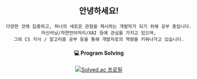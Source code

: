<div align=center>

## 안녕하세요!

    다양한 것에 집중하고, 하나의 새로운 관점을 제시하는 개발자가 되기 위해 공부 중입니다.
    머신러닝/자연언어처리/XAI 등에 관심을 가지고 있으며,
    그외 CS 지식 / 알고리즘 공부 등을 통해 개발자로의 역량을 키워나가고 있습니다.

#### :computer: **Program Solving**

  
[![Solved.ac 프로필](http://mazassumnida.wtf/api/v2/generate_badge?boj=alwaysday4u)]([https://solved.ac/alwaysday4u](https://solved.ac/alwaysday4u)}) 



<!--
**alwaysday4u/alwaysday4u** is a ✨ _special_ ✨ repository because its `README.md` (this file) appears on your GitHub profile.

Here are some ideas to get you started:

- 🔭 I’m currently working on ...
- 🌱 I’m currently learning ...
- 👯 I’m looking to collaborate on ...
- 🤔 I’m looking for help with ...
- 💬 Ask me about ...
- 📫 How to reach me: ...
- 😄 Pronouns: ...
- ⚡ Fun fact: ...
-->
</div>
